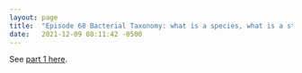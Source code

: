 ```yaml
---
layout: page
title:  "Episode 68 Bacterial Taxonomy: what is a species, what is a strain? part 2"
date:   2021-12-09 08:11:42 -0500
---
```


See [part 1 here](/_posts/2021-11-25-67_bacterial_taxonomy_what_is.md).

